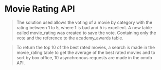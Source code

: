 # Movie Rating API

> The solution used allows the voting of a movie by category 
with the rating between 1 to 5, where 1 is bad and 5 is 
excellent. A new table called movie_rating was created 
to save the vote. Containing only the vote and the reference 
to the academy_awards table.

> To return the top 10 of the best rated movies, a search 
is made in the movie_rating table to get the average of 
the best rated movies and to sort by box office, 10 
asynchronous requests are made in the omdb API.
